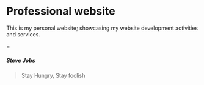 # Professional website

This is my personal website; showcasing my website development activities and services.

=
##### Steve Jobs

> Stay Hungry, Stay foolish
